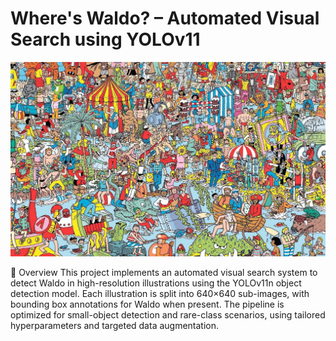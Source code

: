 
# Where's Waldo? – Automated Visual Search using YOLOv11

![Find Waldo Illustration](/assets/images/18.jpg "Find Waldo Illustration")

📜 Overview
This project implements an automated visual search system to detect Waldo in high-resolution illustrations using the YOLOv11n object detection model. Each illustration is split into 640×640 sub-images, with bounding box annotations for Waldo when present. The pipeline is optimized for small-object detection and rare-class scenarios, using tailored hyperparameters and targeted data augmentation.